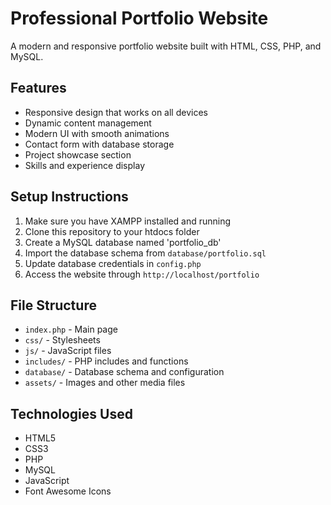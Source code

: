 # Professional Portfolio Website

A modern and responsive portfolio website built with HTML, CSS, PHP, and MySQL.

## Features
- Responsive design that works on all devices
- Dynamic content management
- Modern UI with smooth animations
- Contact form with database storage
- Project showcase section
- Skills and experience display

## Setup Instructions

1. Make sure you have XAMPP installed and running
2. Clone this repository to your htdocs folder
3. Create a MySQL database named 'portfolio_db'
4. Import the database schema from `database/portfolio.sql`
5. Update database credentials in `config.php`
6. Access the website through `http://localhost/portfolio`

## File Structure
- `index.php` - Main page
- `css/` - Stylesheets
- `js/` - JavaScript files
- `includes/` - PHP includes and functions
- `database/` - Database schema and configuration
- `assets/` - Images and other media files

## Technologies Used
- HTML5
- CSS3
- PHP
- MySQL
- JavaScript
- Font Awesome Icons 